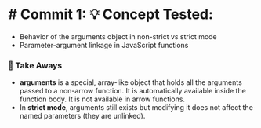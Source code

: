 # # Commit 1: 💡 Concept Tested:

- Behavior of the arguments object in non-strict vs strict mode
- Parameter-argument linkage in JavaScript functions

### 🧐 Take Aways

- **arguments** is a special, array-like object that holds all the arguments passed to a non-arrow function. It is automatically available inside the function body. It is not available in arrow functions.
- In **strict mode**, arguments still exists but modifying it does not affect the named parameters (they are unlinked).
